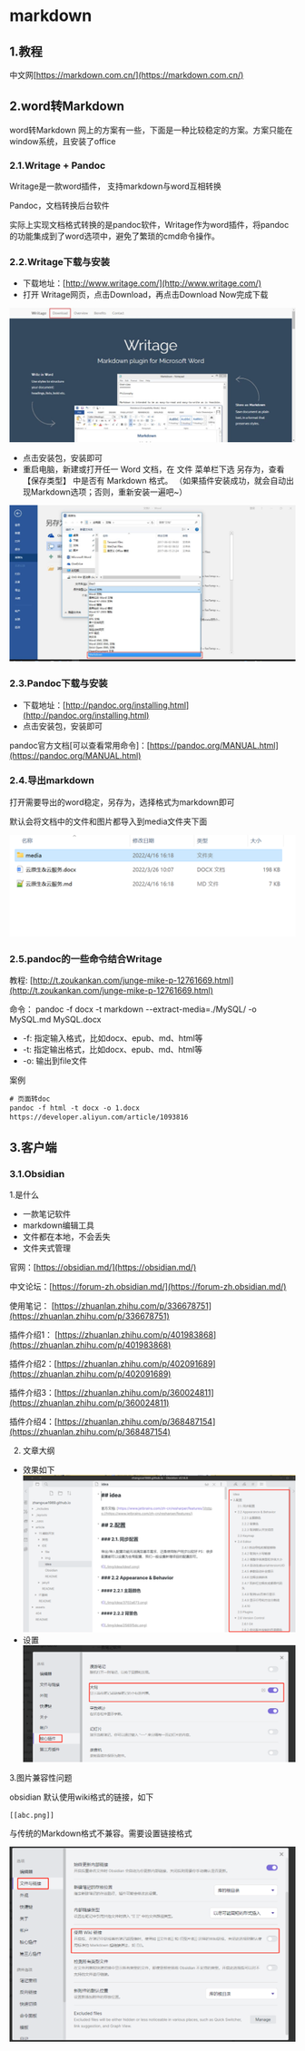 # markdown


## 1.教程
中文网[https://markdown.com.cn/](https://markdown.com.cn/)

## 2.word转Markdown

word转Markdown 网上的方案有一些，下面是一种比较稳定的方案。方案只能在window系统，且安装了office

### 2.1.Writage + Pandoc

Writage是一款word插件， 支持markdown与word互相转换

Pandoc，文档转换后台软件

实际上实现文档格式转换的是pandoc软件，Writage作为word插件，将pandoc的功能集成到了word选项中，避免了繁琐的cmd命令操作。

### 2.2.Writage下载与安装

- 下载地址：[http://www.writage.com/](http://www.writage.com/)
- 打开 Writage网页，点击Download，再点击Download Now完成下载

![](img/word2md/041863a8.png)

- 点击安装包，安装即可
- 重启电脑，新建或打开任一 Word 文档，在 文件 菜单栏下选 另存为，查看 【保存类型】 中是否有 Markdown 格式。
  （如果插件安装成功，就会自动出现Markdown选项；否则，重新安装一遍吧~）

![](img/word2md/754099b1.png)

### 2.3.Pandoc下载与安装

- 下载地址：[http://pandoc.org/installing.html](http://pandoc.org/installing.html)
- 点击安装包，安装即可

pandoc官方文档[可以查看常用命令]：[https://pandoc.org/MANUAL.html](https://pandoc.org/MANUAL.html)

### 2.4.导出markdown

打开需要导出的word稳定，另存为，选择格式为markdown即可

默认会将文档中的文件和图片都导入到media文件夹下面

![](img/word2md/8ab1d9ef.png)

### 2.5.pandoc的一些命令结合Writage

教程: [http://t.zoukankan.com/junge-mike-p-12761669.html](http://t.zoukankan.com/junge-mike-p-12761669.html)

命令： pandoc -f docx -t markdown --extract-media=./MySQL/ -o MySQL.md MySQL.docx

* -f: 指定输入格式，比如docx、epub、md、html等
* -t: 指定输出格式，比如docx、epub、md、html等
* -o: 输出到file文件

案例
```shell
# 页面转doc
pandoc -f html -t docx -o 1.docx https://developer.aliyun.com/article/1093816
```

## 3.客户端

### 3.1.Obsidian

1.是什么

- 一款笔记软件
- markdown编辑工具
- 文件都在本地，不会丢失
- 文件夹式管理

官网：[https://obsidian.md/](https://obsidian.md/)

中文论坛：[https://forum-zh.obsidian.md/](https://forum-zh.obsidian.md/)

使用笔记： [https://zhuanlan.zhihu.com/p/336678751](https://zhuanlan.zhihu.com/p/336678751)

插件介绍1： [https://zhuanlan.zhihu.com/p/401983868](https://zhuanlan.zhihu.com/p/401983868)

插件介绍2：[https://zhuanlan.zhihu.com/p/402091689](https://zhuanlan.zhihu.com/p/402091689)

插件介绍3：[https://zhuanlan.zhihu.com/p/360024811](https://zhuanlan.zhihu.com/p/360024811)

插件介绍4：[https://zhuanlan.zhihu.com/p/368487154](https://zhuanlan.zhihu.com/p/368487154)

2. 文章大纲

- 效果如下
  ![](img/Obsidian/1.png)
- 设置
  ![](img/Obsidian/2.png)

3.图片兼容性问题

obsidian 默认使用wiki格式的链接，如下

```shell
[[abc.png]]
```

与传统的Markdown格式不兼容。需要设置链接格式

![](img/Obsidian/3.png)